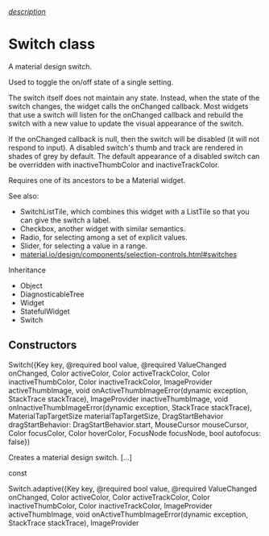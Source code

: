 [*description*][description]

# Switch class #

A material design switch.

Used to toggle the on/off state of a single setting.

The switch itself does not maintain any state. Instead, when the state of the switch changes, the widget calls the onChanged callback. Most widgets that use a switch will listen for the onChanged callback and rebuild the switch with a new value to update the visual appearance of the switch.

If the onChanged callback is null, then the switch will be disabled (it will not respond to input). A disabled switch's thumb and track are rendered in shades of grey by default. The default appearance of a disabled switch can be overridden with inactiveThumbColor and inactiveTrackColor.

Requires one of its ancestors to be a Material widget.

See also:

 *  SwitchListTile, which combines this widget with a ListTile so that you can give the switch a label.
 *  Checkbox, another widget with similar semantics.
 *  Radio, for selecting among a set of explicit values.
 *  Slider, for selecting a value in a range.
 *  [material.io/design/components/selection-controls.html\#switches][material.io_design_components_selection-controls.html_switches]

Inheritance

 *  Object
 *  DiagnosticableTree
 *  Widget
 *  StatefulWidget
 *  Switch

## Constructors ##

Switch(\{Key key, @required bool value, @required ValueChanged<bool> onChanged, Color activeColor, Color activeTrackColor, Color inactiveThumbColor, Color inactiveTrackColor, ImageProvider<Object> activeThumbImage, void onActiveThumbImageError(dynamic exception, StackTrace stackTrace), ImageProvider<Object> inactiveThumbImage, void onInactiveThumbImageError(dynamic exception, StackTrace stackTrace), MaterialTapTargetSize materialTapTargetSize, DragStartBehavior dragStartBehavior: DragStartBehavior.start, MouseCursor mouseCursor, Color focusColor, Color hoverColor, FocusNode focusNode, bool autofocus: false\})

Creates a material design switch. \[...\]

const

Switch.adaptive(\{Key key, @required bool value, @required ValueChanged<bool> onChanged, Color activeColor, Color activeTrackColor, Color inactiveThumbColor, Color inactiveTrackColor, ImageProvider<Object> activeThumbImage, void onActiveThumbImageError(dynamic exception, StackTrace stackTrace), ImageProvider<Object> inactiveThumbImage, void onInactiveThumbImageError(dynamic exception, StackTrace stackTrace), MaterialTapTargetSize materialTapTargetSize, DragStartBehavior dragStartBehavior: DragStartBehavior.start, MouseCursor mouseCursor, Color focusColor, Color hoverColor, FocusNode focusNode, bool autofocus: false\})

Creates a CupertinoSwitch if the target platform is iOS, creates a material design switch otherwise. \[...\]

const

## Properties ##

activeColor → Color

The color to use when this switch is on. \[...\]

final

activeThumbImage → ImageProvider<Object>

An image to use on the thumb of this switch when the switch is on. \[...\]

final

activeTrackColor → Color

The color to use on the track when this switch is on. \[...\]

final

autofocus → bool

True if this widget will be selected as the initial focus when no other node in its scope is currently focused. \[...\]

final

dragStartBehavior → DragStartBehavior

Determines the way that drag start behavior is handled. \[...\]

final

focusColor → Color

The color for the button's Material when it has the input focus.

final

focusNode → FocusNode

An optional focus node to use as the focus node for this widget. \[...\]

final

hashCode → int

The hash code for this object. \[...\]

@nonVirtual, read-only, inherited

hoverColor → Color

The color for the button's Material when a pointer is hovering over it.

final

inactiveThumbColor → Color

The color to use on the thumb when this switch is off. \[...\]

final

inactiveThumbImage → ImageProvider<Object>

An image to use on the thumb of this switch when the switch is off. \[...\]

final

inactiveTrackColor → Color

The color to use on the track when this switch is off. \[...\]

final

key → Key

Controls how one widget replaces another widget in the tree. \[...\]

final, inherited

materialTapTargetSize → MaterialTapTargetSize

Configures the minimum size of the tap target. \[...\]

final

mouseCursor → MouseCursor

The cursor for a mouse pointer when it enters or is hovering over the widget. \[...\]

final

onActiveThumbImageError → void Function(dynamic exception, StackTrace stackTrace)

An optional error callback for errors emitted when loading activeThumbImage.

final

onChanged → ValueChanged<bool>

Called when the user toggles the switch on or off. \[...\]

final

onInactiveThumbImageError → void Function(dynamic exception, StackTrace stackTrace)

An optional error callback for errors emitted when loading inactiveThumbImage.

final

runtimeType → Type

A representation of the runtime type of the object.

read-only, inherited

value → bool

Whether this switch is on or off. \[...\]

final

## Methods ##

createElement() → StatefulElement

Creates a StatefulElement to manage this widget's location in the tree. \[...\]

inherited

createState() → \_SwitchState

Creates the mutable state for this widget at a given location in the tree. \[...\]

override

debugDescribeChildren() → List<DiagnosticsNode>

Returns a list of DiagnosticsNode objects describing this node's children. \[...\]

@protected, inherited

debugFillProperties(DiagnosticPropertiesBuilder properties) → void

Add additional properties associated with the node. \[...\]

override

noSuchMethod(Invocation invocation) → dynamic

Invoked when a non-existent method or property is accessed. \[...\]

inherited

toDiagnosticsNode(\{String name, DiagnosticsTreeStyle style\}) → DiagnosticsNode

Returns a debug representation of the object that is used by debugging tools and by DiagnosticsNode.toStringDeep. \[...\]

inherited

toString(\{DiagnosticLevel minLevel: DiagnosticLevel.info\}) → String

Returns a string representation of this object.

inherited

toStringDeep(\{String prefixLineOne: '', String prefixOtherLines, DiagnosticLevel minLevel: DiagnosticLevel.debug\}) → String

Returns a string representation of this node and its descendants. \[...\]

inherited

toStringShallow(\{String joiner: ', ', DiagnosticLevel minLevel: DiagnosticLevel.debug\}) → String

Returns a one-line detailed description of the object. \[...\]

inherited

toStringShort() → String

A short, textual description of this widget.

inherited

## Operators ##

operator ==(Object other) → bool

The equality operator. \[...\]

@nonVirtual, inherited


[description]: https://github.com/flutter/flutter/blob/master/packages/flutter/lib/src/material/switch.dart#L56
[material.io_design_components_selection-controls.html_switches]: https://material.io/design/components/selection-controls.html#switches